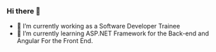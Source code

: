 ### Hi there 👋


<!-- **Pawankumar7814/Pawankumar7814** is a ✨ _special_ ✨ repository because its `README.md` (this file) appears on your GitHub profile. 

Here are some ideas to get you started: -->

- 🔭 I’m currently working as a Software Developer Trainee
- 🌱 I’m currently learning ASP.NET Framework for the Back-end and Angular For the Front End.

<!-- 🌐 Socials: -->
  
<!-- - 👯 I’m looking to collaborate on 
- 🤔 I’m looking for help with ...
- 💬 Ask me about ...
- 📫 How to reach me: pawank4285@gmail.com
- ⚡ Fun fact: ...
-->
